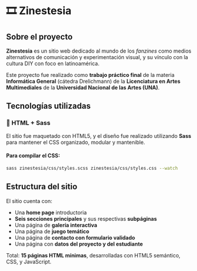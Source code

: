 # 🎞️ Zinestesia

## Sobre el proyecto

**Zinestesia** es un sitio web dedicado al mundo de los _fanzines_ como medios alternativos de comunicación y experimentación visual, y su vínculo con la cultura DIY con foco en latinoamérica.

Este proyecto fue realizado como **trabajo práctico final** de la materia **Informática General** (cátedra Drelichmann) de la **Licenciatura en Artes Multimediales** de la **Universidad Nacional de las Artes (UNA)**.

## Tecnologías utilizadas

### 🧩 HTML + Sass

El sitio fue maquetado con HTML5, y el diseño fue realizado utilizando **Sass** para mantener el CSS organizado, modular y mantenible.

#### Para compilar el CSS:

```bash
sass zinestesia/css/styles.scss zinestesia/css/styles.css --watch
```

## Estructura del sitio

El sitio cuenta con:

- Una **home page** introductoria
- **Seis secciones principales** y sus respectivas **subpáginas**
- Una página de **galería interactiva**
- Una página de **juego temático**
- Una página de **contacto con formulario validado**
- Una página con **datos del proyecto y del estudiante**

Total: **15 páginas HTML mínimas**, desarrolladas con HTML5 semántico, CSS, y JavaScript.
